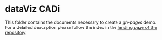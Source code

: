 # dataViz CADi

This folder contains the documents necessary to create a _gh-pages_ demo. For a detailed description please follow the index in the [landing page of the repository](https://github.com/Chipdelmal/dataViz_CADi).
